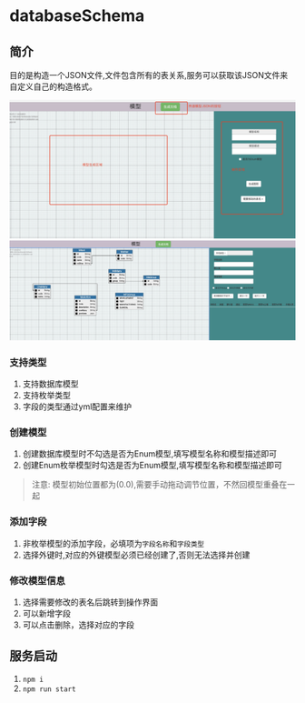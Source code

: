 # databaseSchema


## 简介

目的是构造一个JSON文件,文件包含所有的表关系,服务可以获取该JSON文件来自定义自己的构造格式。

![简介](./docs/images/jianjie.png)
![简介](./docs/images/operation.png)
### 支持类型

1. 支持数据库模型
2. 支持枚举类型
3. 字段的类型通过yml配置来维护

### 创建模型

1. 创建数据库模型时不勾选是否为Enum模型,填写模型名称和模型描述即可
2. 创建Enum枚举模型时勾选是否为Enum模型,填写模型名称和模型描述即可

> 注意: 模型初始位置都为(0.0),需要手动拖动调节位置，不然回模型重叠在一起

### 添加字段

1. 非枚举模型的添加字段，必填项为`字段名称`和`字段类型`
2. 选择外键时,对应的外键模型必须已经创建了,否则无法选择并创建

### 修改模型信息

1. 选择需要修改的表名后跳转到操作界面
2. 可以新增字段
3. 可以点击删除，选择对应的字段

## 服务启动

1. `npm i`
1. `npm run start`
